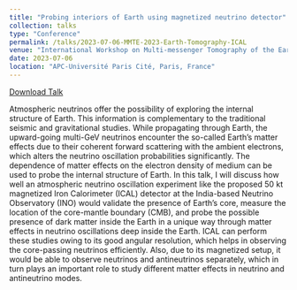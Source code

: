 ```yaml
---
title: "Probing interiors of Earth using magnetized neutrino detector"
collection: talks
type: "Conference"
permalink: /talks/2023-07-06-MMTE-2023-Earth-Tomography-ICAL
venue: "International Workshop on Multi-messenger Tomography of the Earth (MMTE 2023)"
date: 2023-07-06
location: "APC-Université Paris Cité, Paris, France"
---
```


[Download Talk](https://indico.in2p3.fr/event/30001/contributions/126613/attachments/79006/115411/MMTE_2023_ICAL_INO_Anil_Kumar.pdf)

Atmospheric neutrinos offer the possibility of exploring the internal structure of Earth. This information is complementary to the traditional seismic and gravitational studies. While propagating through Earth, the upward-going multi-GeV neutrinos encounter the so-called Earth’s matter effects due to their coherent forward scattering with the ambient electrons, which alters the neutrino oscillation probabilities significantly. The dependence of matter effects on the electron density of medium can be used to probe the internal structure of Earth. In this talk, I will discuss how well an atmospheric neutrino oscillation experiment like the proposed 50 kt magnetized Iron Calorimeter (ICAL) detector at the India-based Neutrino Observatory (INO) would validate the presence of Earth’s core, measure the location of the core-mantle boundary (CMB), and probe the possible presence of dark matter inside the Earth in a unique way through matter effects in neutrino oscillations deep inside the Earth. ICAL can perform these studies owing to its good angular resolution, which helps in observing the core-passing neutrinos efficiently. Also, due to its magnetized setup, it would be able to observe neutrinos and antineutrinos separately, which in turn plays an important role to study different matter effects in neutrino and antineutrino modes.